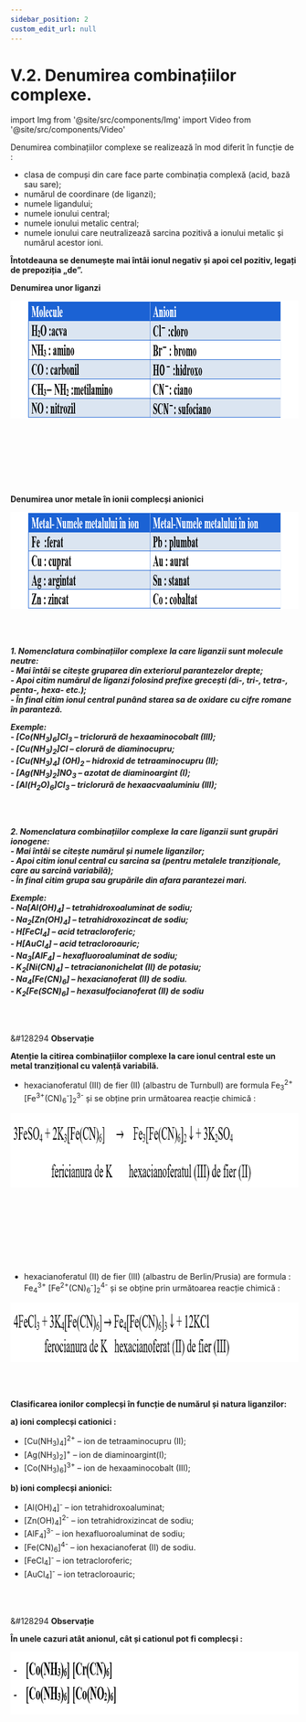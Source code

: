 ```yaml
---
sidebar_position: 2
custom_edit_url: null
---
```


# V.2. Denumirea combinațiilor complexe.


import Img from '@site/src/components/Img'
import Video from '@site/src/components/Video'



<div class="alert alert--primary" role="alert">


Denumirea combinațiilor complexe se realizează în mod diferit în funcție de :      
- clasa de compuși din care face parte combinația complexă (acid, bază sau sare);       
- numărul de coordinare (de liganzi);     
- numele ligandului;     
- numele ionului central;     
- numele ionului metalic central;     
- numele ionului care neutralizează sarcina pozitivă a ionului metalic și numărul acestor ioni.


**Întotdeauna se denumește mai întâi ionul negativ și apoi cel pozitiv, legați de prepoziția „de”.** 

**Denumirea unor liganzi**


<Img className="img-responsive4" src="chimie/clasa12/capitolul5/V-2-denumirea-combinatiilor-complexe-poza1-tabel-cu-denumirea-unor-liganzi.png" width="1000" height="206" lazy={false} />

<br></br>
<br></br>
<br></br>


**Denumirea unor metale în ionii complecși anionici**


<Img className="img-responsive4" src="chimie/clasa12/capitolul5/V-2-denumirea-combinatiilor-complexe-poza2-tabel-cu-denumirea-unor-metale-in-ionii-complecsi-anionici.png" width="1000" height="170" lazy={false} />




</div>

<br></br>


<div class="alert alert--primary" role="alert">

***1. Nomenclatura combinațiilor complexe la care liganzii sunt molecule neutre:***      
***- Mai întâi se citește gruparea din exteriorul parantezelor drepte;***    
***- Apoi citim numărul de liganzi folosind prefixe grecești (di-, tri-, tetra-, penta-, hexa- etc.);***    
***- În final citim ionul central punând starea sa de oxidare cu cifre romane în paranteză.***

***Exemple:***      
***- [Co(NH<sub>3</sub>)<sub>6</sub>]Cl<sub>3</sub> – triclorură de hexaaminocobalt (III);***      
***- [Cu(NH<sub>3</sub>)<sub>2</sub>]Cl – clorură de diaminocupru;***      
***- [Cu(NH<sub>3</sub>)<sub>4</sub>] (OH)<sub>2</sub> – hidroxid de tetraaminocupru (II);***      
***- [Ag(NH<sub>3</sub>)<sub>2</sub>]NO<sub>3</sub> – azotat de diaminoargint (I);***     
***- [Al(H<sub>2</sub>O)<sub>6</sub>]Cl<sub>3</sub> – triclorură de hexaacvaaluminiu (III);***

<br></br>

***2. Nomenclatura combinațiilor complexe la care liganzii sunt grupări ionogene:***     
***- Mai întâi se citește numărul și numele liganzilor;***     
***- Apoi citim ionul central cu sarcina sa (pentru metalele tranziționale, care au sarcină variabilă);***     
***- În final citim grupa sau grupările din afara parantezei mari.***


***Exemple:***      
***- Na[Al(OH)<sub>4</sub>] – tetrahidroxoaluminat de sodiu;***      
***- Na<sub>2</sub>[Zn(OH)<sub>4</sub>] – tetrahidroxozincat de sodiu;***     
***- H[FeCl<sub>4</sub>] – acid tetracloroferic;***     
***- H[AuCl<sub>4</sub>] – acid tetracloroauric;***     
***- Na<sub>3</sub>[AlF<sub>4</sub>] – hexafluoroaluminat de sodiu;***     
***- K<sub>2</sub>[Ni(CN)<sub>4</sub>] – tetracianonichelat (II) de potasiu;***      
***- Na<sub>4</sub>[Fe(CN)<sub>6</sub>] – hexacianoferat (II) de sodiu.***     
***- K<sub>2</sub>[Fe(SCN)<sub>6</sub>] – hexasulfocianoferat (II) de sodiu***


</div>


<br></br>

<div class="alert alert--secondary" role="alert">

&#128294 **Observație**

**Atenție la citirea combinațiilor complexe la care ionul central este un metal tranzițional cu valență variabilă.**

- hexacianoferatul (III) de fier (II) (albastru de Turnbull) are formula Fe<sub>3</sub><sup>2+</sup> [Fe<sup>3+</sup>(CN)<sub>6</sub><sup>-</sup>]<sub>2</sub><sup>3-</sup>  și se obține prin următoarea reacție chimică : 



<Img className="img-responsive4" src="chimie/clasa12/capitolul5/V-2-denumirea-combinatiilor-complexe-poza3-reactia-de-obtinere-a-hexocianoferatului-III-de-fier-II.png" width="1000" height="130" />

<br></br>
<br></br>

<br></br>

- hexacianoferatul (II) de fier (III) (albastru de Berlin/Prusia) are formula : Fe<sub>4</sub><sup>3+</sup> [Fe<sup>2+</sup>(CN)<sub>6</sub><sup>-</sup>]<sub>2</sub><sup>4-</sup> și se obține prin următoarea reacție chimică :


<Img className="img-responsive4" src="chimie/clasa12/capitolul5/V-2-denumirea-combinatiilor-complexe-poza4-reactia-de-obtinere-a-hexocianoferatului-II-de-fier-III.png" width="1000" height="104" />





</div>


<br></br>


<div class="alert alert--primary" role="alert">

**Clasificarea ionilor complecși în funcție de numărul și natura liganzilor:**

**a) ioni complecși cationici :**      
- [Cu(NH<sub>3</sub>)<sub>4</sub>]<sup>2+</sup> – ion de tetraaminocupru (II);     
- [Ag(NH<sub>3</sub>)<sub>2</sub>]<sup>+</sup> – ion de diaminoargint(I);     
- [Co(NH<sub>3</sub>)<sub>6</sub>]<sup>3+</sup> – ion de hexaaminocobalt (III);

**b) ioni complecși anionici:**     
- [Al(OH)<sub>4</sub>]<sup>-</sup> – ion tetrahidroxoaluminat;      
- [Zn(OH)<sub>4</sub>]<sup>2-</sup> – ion tetrahidroxizincat de sodiu;      
- [AlF<sub>4</sub>]<sup>3-</sup> – ion hexafluoroaluminat de sodiu;      
- [Fe(CN)<sub>6</sub>]<sup>4-</sup> – ion hexacianoferat (II) de sodiu.      
- [FeCl<sub>4</sub>]<sup>-</sup> – ion tetracloroferic;     
- [AuCl<sub>4</sub>]<sup>-</sup> – ion tetracloroauric;


</div>



<br></br>

<div class="alert alert--secondary" role="alert">

&#128294 **Observație**

**În unele cazuri atât anionul, cât și cationul pot fi complecși :**


<Img className="img-responsive4" src="chimie/clasa12/capitolul5/V-2-denumirea-combinatiilor-complexe-poza5-ioni-complecsi-cu-anioni-si-cationi-complecsi.png" width="1000" height="110" />






</div>

